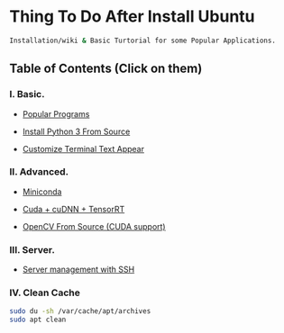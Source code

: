 # Thing To Do After Install Ubuntu

```sh
Installation/wiki & Basic Turtorial for some Popular Applications.
```

## Table of Contents (Click on them)

### I. Basic.

- [Popular Programs](https://github.com/CuteBoiz/Ubuntu_Installation/blob/master/wiki/prerequiste.md)

- [Install Python 3 From Source](https://github.com/CuteBoiz/Ubuntu_Installation/blob/master/wiki/python.md)

- [Customize Terminal Text Appear](https://github.com/CuteBoiz/Ubuntu_Installation/blob/master/wiki/terminal.md)

### II. Advanced.

- [Miniconda](https://github.com/CuteBoiz/Ubuntu_Installation/blob/master/wiki/conda.md)

- [Cuda + cuDNN + TensorRT](https://github.com/CuteBoiz/Ubuntu_Installation/blob/master/wiki/cuda.md)

- [OpenCV From Source (CUDA support)](https://github.com/CuteBoiz/Ubuntu_Installation/blob/master/wiki/opencv.md)


### III. Server.

- [Server management with SSH](https://github.com/CuteBoiz/Sever_Management)

### IV. Clean Cache

```sh
sudo du -sh /var/cache/apt/archives
sudo apt clean
```
